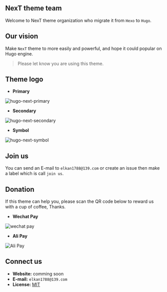 ## NexT theme team

Welcome to NexT theme organization who migrate it from `Hexo` to `Hugo`.

## Our vision

Make `NexT` theme to more easily and powerful, and hope it could popular on Hugo engine.

> Please let know you are using this theme.

## Theme logo

- __Primary__

![hugo-next-primary](https://lisenhui.gitee.io/imgs/hugo-next/logo/hugo-next-primary.png)

- __Secondary__

![hugo-next-secondary](https://lisenhui.gitee.io/imgs/hugo-next/logo/hugo-next-secondary.png)

- __Symbol__

![hugo-next-symbol](https://lisenhui.gitee.io/imgs/hugo-next/logo/hugo-next-symbol.png)

## Join us

You can send an E-mail to `elkan1788@139.com` or create an issue then make a label which is call `join us`.

## Donation

If this theme can help you, please scan the QR code below to reward us with a cup of coffee, Thanks.

- __Wechat Pay__

![wechat pay](https://lisenhui.gitee.io/imgs/donation/wechat-pay.png)

- __Ali Pay__

![Ali Pay](https://lisenhui.gitee.io/imgs/donation/ali-pay.png)

## Connect us

- __Website:__ comming soon
- __E-mail:__ `elkan1788@139.com`
- __License:__ [MIT](LICENSE)